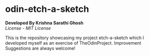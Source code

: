 # odin-etch-a-sketch
**Developed By Krishna Sarathi Ghosh**<br>
_License - MIT License_

<p>This is the repository showcasing my project etch-a-sketch which I developed myself as an exercise of TheOdinProject. Improvement Suggestions are always welcome!</p>
